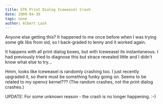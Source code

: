 ```yaml
---
title: GTK Print Dialog Iceweasel Crash 
date: 2009-04-30
tags: none
author: Albert Lash
---
```

Anyone else getting this? It happened to me once before when I was trying some gtk libs from sid, so I back-graded to lenny and it worked again.

It happens with all print dialog boxes, but with Iceweasel its instantaneous. I had previously tried to diagnose this but strace revealed little and I didn't know what else to try...

Hmm, looks like Iceweasel is randomly crashing too. I just recently upgraded it, so there must be something funky going on. Seems to be related to my openvz kernel??? (The random crashes, not the print dialog crashes.)

UPDATE: For some unknown reason - the crash is no longer happening. :-)

